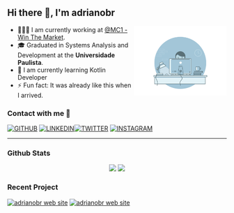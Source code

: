 ## Hi there 👋, I'm adrianobr  

<img align="right" height="160px" src="https://github.com/adrianoagripino/adrianoagripino/blob/master/bg.gif" />  

- 👨🏽‍💻  I am currently working at [@MC1 - Win The Market](https://mc1.com.br).
- 🎓  Graduated in Systems Analysis and Development at the **Universidade Paulista**.
- 🌱  I am currently learning Kotlin Developer
- ⚡  Fun fact: It was already like this when I arrived.  

### Contact with me 📝  

[![GITHUB](https://img.shields.io/badge/github-%2324292e.svg?&style=for-the-badge&logo=github&logoColor=white)](https://github.com/adrianoagripino) <!--[![DEV](https://img.shields.io/badge/dev.to-%2308090A.svg?&style=for-the-badge&logo=dev.to&logoColor=white)](https://dev.to/adrianobr) -->[![LINKEDIN](https://img.shields.io/badge/linkedin-%231E77B5.svg?&style=for-the-badge&logo=linkedin&logoColor=white)](https://www.linkedin.com/in/adrianoagripino)[![TWITTER](https://img.shields.io/badge/twitter-%2300acee.svg?&style=for-the-badge&logo=twitter&logoColor=white)](https://twitter.com/adrianobr__) [![INSTAGRAM](https://img.shields.io/badge/instagram-%23000000.svg?&style=for-the-badge&logo=instagram&logoColor=white)](https://www.instagram.com/adrianobr)


---

### Github Stats  

<p align="center">
<img height="180em" src="https://github-readme-stats-eight-theta.vercel.app/api?username=adrianoagripino&show_icons=true&theme=dracula&include_all_commits=true&count_private=true" />
<img height="180em" src="https://github-readme-stats-eight-theta.vercel.app/api/top-langs/?username=adrianoagripino&layout=compact&langs_count=8&theme=dracula" />
</p>

### Recent Project  

[![adrianobr web site](https://github-readme-stats.vercel.app/api/pin/?username=adrianoagripino&theme=dracula&repo=appShortURL)](https://github.com/adrianoagripino/AppShortURL)
[![adrianobr web site](https://github-readme-stats.vercel.app/api/pin/?username=adrianoagripino&theme=dracula&repo=crudapp)](https://github.com/adrianoagripino/crudapp)
